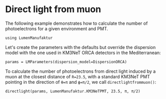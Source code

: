 # Direct light from muon

The following example demonstrates how to calculate the number of photoelectrons
for a given environment and PMT.

```@example directlightfrommuon
using LumenManufaktur
```

Let's create the parameters with the defaults but override the dispersion model
with the one used in KM3NeT ORCA detectors in the Mediterranean:

```@example directlightfrommuon
params = LMParameters(dispersion_model=DispersionORCA)
```

To calculate the number of photoelectrons from direct light induced by a muon at
the closest distance of `R=23.5`, with a standard KM3NeT PMT pointing in the
direction of `θ=π` and `ϕ=π/2`, we call `directlightfrommuon()`:

```@example directlightfrommuon
directlight(params, LumenManufaktur.KM3NeTPMT, 23.5, π, π/2)
```
